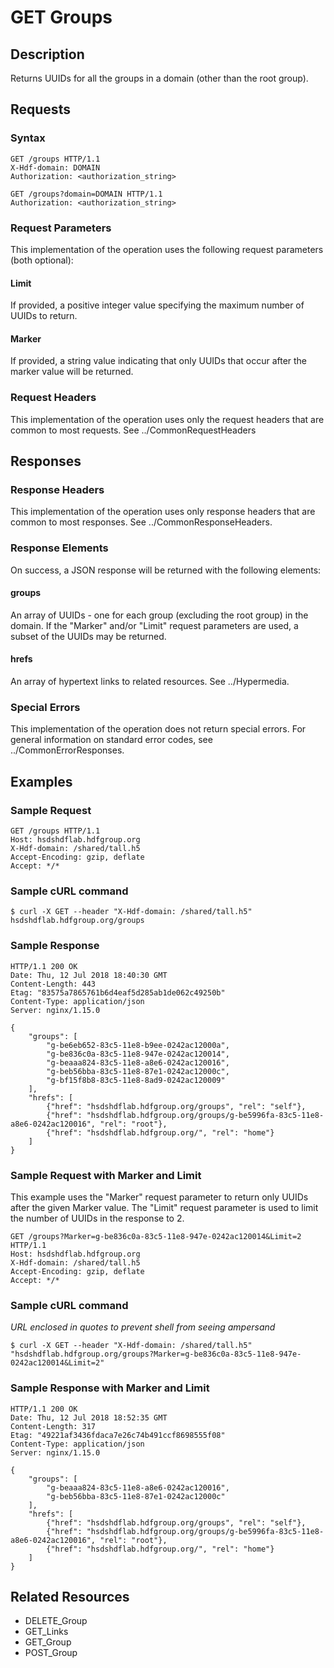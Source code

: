 GET Groups
==========

Description
-----------

Returns UUIDs for all the groups in a domain (other than the root group).

Requests
--------

### Syntax

``` sourceCode
GET /groups HTTP/1.1
X-Hdf-domain: DOMAIN
Authorization: <authorization_string>
```

``` sourceCode
GET /groups?domain=DOMAIN HTTP/1.1
Authorization: <authorization_string>
```

### Request Parameters

This implementation of the operation uses the following request parameters (both optional):

#### Limit

If provided, a positive integer value specifying the maximum number of UUIDs to return.

#### Marker

If provided, a string value indicating that only UUIDs that occur after the marker value will be returned.

### Request Headers

This implementation of the operation uses only the request headers that are common to most requests. See ../CommonRequestHeaders

Responses
---------

### Response Headers

This implementation of the operation uses only response headers that are common to most responses. See ../CommonResponseHeaders.

### Response Elements

On success, a JSON response will be returned with the following elements:

#### groups

An array of UUIDs - one for each group (excluding the root group) in the domain. If the "Marker" and/or "Limit" request parameters are used, a subset of the UUIDs may be returned.

#### hrefs

An array of hypertext links to related resources. See ../Hypermedia.

### Special Errors

This implementation of the operation does not return special errors. For general information on standard error codes, see ../CommonErrorResponses.

Examples
--------

### Sample Request

``` sourceCode
GET /groups HTTP/1.1
Host: hsdshdflab.hdfgroup.org
X-Hdf-domain: /shared/tall.h5
Accept-Encoding: gzip, deflate
Accept: */*
```

### Sample cURL command

``` sourceCode
$ curl -X GET --header "X-Hdf-domain: /shared/tall.h5" hsdshdflab.hdfgroup.org/groups
```

### Sample Response

``` sourceCode
HTTP/1.1 200 OK
Date: Thu, 12 Jul 2018 18:40:30 GMT
Content-Length: 443
Etag: "83575a7865761b6d4eaf5d285ab1de062c49250b"
Content-Type: application/json
Server: nginx/1.15.0
```

``` sourceCode
{
    "groups": [
        "g-be6eb652-83c5-11e8-b9ee-0242ac12000a",
        "g-be836c0a-83c5-11e8-947e-0242ac120014",
        "g-beaaa824-83c5-11e8-a8e6-0242ac120016",
        "g-beb56bba-83c5-11e8-87e1-0242ac12000c",
        "g-bf15f8b8-83c5-11e8-8ad9-0242ac120009"
    ],
    "hrefs": [
        {"href": "hsdshdflab.hdfgroup.org/groups", "rel": "self"},
        {"href": "hsdshdflab.hdfgroup.org/groups/g-be5996fa-83c5-11e8-a8e6-0242ac120016", "rel": "root"},
        {"href": "hsdshdflab.hdfgroup.org/", "rel": "home"}
    ]
}
```

### Sample Request with Marker and Limit

This example uses the "Marker" request parameter to return only UUIDs after the given Marker value. The "Limit" request parameter is used to limit the number of UUIDs in the response to 2.

``` sourceCode
GET /groups?Marker=g-be836c0a-83c5-11e8-947e-0242ac120014&Limit=2 HTTP/1.1
Host: hsdshdflab.hdfgroup.org
X-Hdf-domain: /shared/tall.h5
Accept-Encoding: gzip, deflate
Accept: */*
```

### Sample cURL command

*URL enclosed in quotes to prevent shell from seeing ampersand*

``` sourceCode
$ curl -X GET --header "X-Hdf-domain: /shared/tall.h5" "hsdshdflab.hdfgroup.org/groups?Marker=g-be836c0a-83c5-11e8-947e-0242ac120014&Limit=2"
```

### Sample Response with Marker and Limit

``` sourceCode
HTTP/1.1 200 OK
Date: Thu, 12 Jul 2018 18:52:35 GMT
Content-Length: 317
Etag: "49221af3436fdaca7e26c74b491ccf8698555f08"
Content-Type: application/json
Server: nginx/1.15.0
```

``` sourceCode
{
    "groups": [
        "g-beaaa824-83c5-11e8-a8e6-0242ac120016",
        "g-beb56bba-83c5-11e8-87e1-0242ac12000c"
    ],
    "hrefs": [
        {"href": "hsdshdflab.hdfgroup.org/groups", "rel": "self"},
        {"href": "hsdshdflab.hdfgroup.org/groups/g-be5996fa-83c5-11e8-a8e6-0242ac120016", "rel": "root"},
        {"href": "hsdshdflab.hdfgroup.org/", "rel": "home"}
    ]
}
```

Related Resources
-----------------

-   DELETE\_Group
-   GET\_Links
-   GET\_Group
-   POST\_Group

